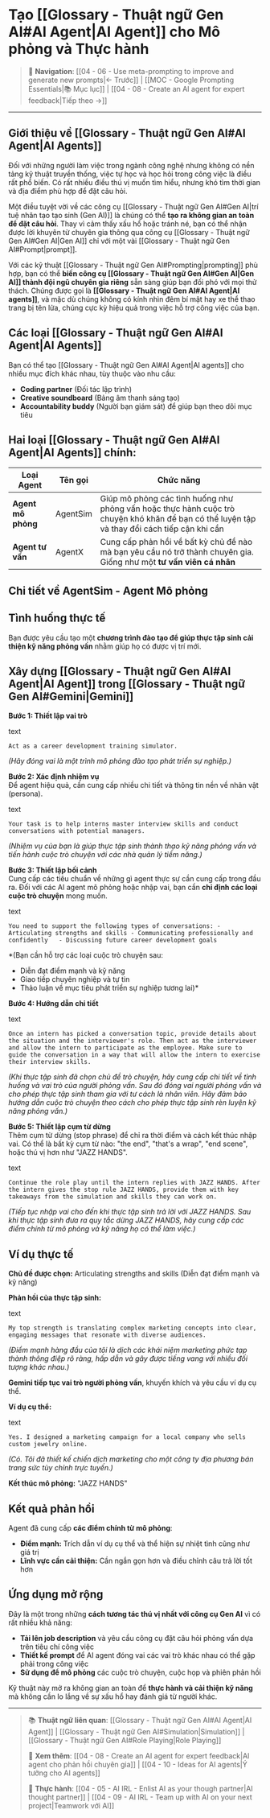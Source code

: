 # Tạo [[Glossary - Thuật ngữ Gen AI#AI Agent|AI Agent]] cho Mô phỏng và Thực hành

> 🧭 **Navigation**: [[04 - 06 - Use meta-prompting to improve and generate new prompts|← Trước]] | [[MOC - Google Prompting Essentials|📚 Mục lục]] | [[04 - 08 - Create an AI agent for expert feedback|Tiếp theo →]]

---

## Giới thiệu về [[Glossary - Thuật ngữ Gen AI#AI Agent|AI Agents]]

Đối với những người làm việc trong ngành công nghệ nhưng không có nền tảng kỹ thuật truyền thống, việc tự học và học hỏi trong công việc là điều rất phổ biến. Có rất nhiều điều thú vị muốn tìm hiểu, nhưng khó tìm thời gian và địa điểm phù hợp để đặt câu hỏi.

Một điều tuyệt vời về các công cụ [[Glossary - Thuật ngữ Gen AI#Gen AI|trí tuệ nhân tạo tạo sinh (Gen AI)]] là chúng có thể **tạo ra không gian an toàn để đặt câu hỏi**. Thay vì cảm thấy xấu hổ hoặc tránh né, bạn có thể nhận được lời khuyên từ chuyên gia thông qua công cụ [[Glossary - Thuật ngữ Gen AI#Gen AI|Gen AI]] chỉ với một vài [[Glossary - Thuật ngữ Gen AI#Prompt|prompt]].

Với các kỹ thuật [[Glossary - Thuật ngữ Gen AI#Prompting|prompting]] phù hợp, bạn có thể **biến công cụ [[Glossary - Thuật ngữ Gen AI#Gen AI|Gen AI]] thành đội ngũ chuyên gia riêng** sẵn sàng giúp bạn đối phó với mọi thử thách. Chúng được gọi là **[[Glossary - Thuật ngữ Gen AI#AI Agent|AI agents]]**, và mặc dù chúng không có kính nhìn đêm bí mật hay xe thể thao trang bị tên lửa, chúng cực kỳ hiệu quả trong việc hỗ trợ công việc của bạn.

## Các loại [[Glossary - Thuật ngữ Gen AI#AI Agent|AI Agents]]

Bạn có thể tạo [[Glossary - Thuật ngữ Gen AI#AI Agent|AI agents]] cho nhiều mục đích khác nhau, tùy thuộc vào nhu cầu:

- **Coding partner** (Đối tác lập trình)
- **Creative soundboard** (Bảng âm thanh sáng tạo)
- **Accountability buddy** (Người bạn giám sát) để giúp bạn theo dõi mục tiêu

## Hai loại [[Glossary - Thuật ngữ Gen AI#AI Agent|AI Agents]] chính:

| Loại Agent         | Tên gọi  | Chức năng                                                                                                                                    |
| ------------------ | -------- | -------------------------------------------------------------------------------------------------------------------------------------------- |
| **Agent mô phỏng** | AgentSim | Giúp mô phỏng các tình huống như phỏng vấn hoặc thực hành cuộc trò chuyện khó khăn để bạn có thể luyện tập và thay đổi cách tiếp cận khi cần |
| **Agent tư vấn**   | AgentX   | Cung cấp phản hồi về bất kỳ chủ đề nào mà bạn yêu cầu nó trở thành chuyên gia. Giống như một **tư vấn viên cá nhân**                         |

## Chi tiết về AgentSim - Agent Mô phỏng

## Tình huống thực tế

Bạn được yêu cầu tạo một **chương trình đào tạo để giúp thực tập sinh cải thiện kỹ năng phỏng vấn** nhằm giúp họ có được vị trí mới.

## Xây dựng [[Glossary - Thuật ngữ Gen AI#AI Agent|AI Agent]] trong [[Glossary - Thuật ngữ Gen AI#Gemini|Gemini]]

**Bước 1: Thiết lập vai trò**

text

`Act as a career development training simulator.`

_(Hãy đóng vai là một trình mô phỏng đào tạo phát triển sự nghiệp.)_

**Bước 2: Xác định nhiệm vụ**  
Để agent hiệu quả, cần cung cấp nhiều chi tiết và thông tin nền về nhân vật (persona).

text

`Your task is to help interns master interview skills and conduct conversations with potential managers.`

_(Nhiệm vụ của bạn là giúp thực tập sinh thành thạo kỹ năng phỏng vấn và tiến hành cuộc trò chuyện với các nhà quản lý tiềm năng.)_

**Bước 3: Thiết lập bối cảnh**  
Cung cấp các tiêu chuẩn về những gì agent thực sự cần cung cấp trong đầu ra. Đối với các AI agent mô phỏng hoặc nhập vai, bạn cần **chỉ định các loại cuộc trò chuyện** mong muốn.

text

`You need to support the following types of conversations: - Articulating strengths and skills - Communicating professionally and confidently   - Discussing future career development goals`

\*(Bạn cần hỗ trợ các loại cuộc trò chuyện sau:

- Diễn đạt điểm mạnh và kỹ năng
- Giao tiếp chuyên nghiệp và tự tin
- Thảo luận về mục tiêu phát triển sự nghiệp tương lai)\*

**Bước 4: Hướng dẫn chi tiết**

text

`Once an intern has picked a conversation topic, provide details about the situation and the interviewer's role. Then act as the interviewer and allow the intern to participate as the employee. Make sure to guide the conversation in a way that will allow the intern to exercise their interview skills.`

_(Khi thực tập sinh đã chọn chủ đề trò chuyện, hãy cung cấp chi tiết về tình huống và vai trò của người phỏng vấn. Sau đó đóng vai người phỏng vấn và cho phép thực tập sinh tham gia với tư cách là nhân viên. Hãy đảm bảo hướng dẫn cuộc trò chuyện theo cách cho phép thực tập sinh rèn luyện kỹ năng phỏng vấn.)_

**Bước 5: Thiết lập cụm từ dừng**  
Thêm cụm từ dừng (stop phrase) để chỉ ra thời điểm và cách kết thúc nhập vai. Có thể là bất kỳ cụm từ nào: "the end", "that's a wrap", "end scene", hoặc thú vị hơn như "JAZZ HANDS".

text

`Continue the role play until the intern replies with JAZZ HANDS. After the intern gives the stop rule JAZZ HANDS, provide them with key takeaways from the simulation and skills they can work on.`

_(Tiếp tục nhập vai cho đến khi thực tập sinh trả lời với JAZZ HANDS. Sau khi thực tập sinh đưa ra quy tắc dừng JAZZ HANDS, hãy cung cấp các điểm chính từ mô phỏng và kỹ năng họ có thể làm việc.)_

## Ví dụ thực tế

**Chủ đề được chọn:** Articulating strengths and skills (Diễn đạt điểm mạnh và kỹ năng)

**Phản hồi của thực tập sinh:**

text

`My top strength is translating complex marketing concepts into clear, engaging messages that resonate with diverse audiences.`

_(Điểm mạnh hàng đầu của tôi là dịch các khái niệm marketing phức tạp thành thông điệp rõ ràng, hấp dẫn và gây được tiếng vang với nhiều đối tượng khác nhau.)_

**Gemini tiếp tục vai trò người phỏng vấn**, khuyến khích và yêu cầu ví dụ cụ thể.

**Ví dụ cụ thể:**

text

`Yes. I designed a marketing campaign for a local company who sells custom jewelry online.`

_(Có. Tôi đã thiết kế chiến dịch marketing cho một công ty địa phương bán trang sức tùy chỉnh trực tuyến.)_

**Kết thúc mô phỏng:** "JAZZ HANDS"

## Kết quả phản hồi

Agent đã cung cấp **các điểm chính từ mô phỏng**:

- **Điểm mạnh:** Trích dẫn ví dụ cụ thể và thể hiện sự nhiệt tình cũng như giá trị
- **Lĩnh vực cần cải thiện:** Cần ngắn gọn hơn và điều chỉnh câu trả lời tốt hơn

## Ứng dụng mở rộng

Đây là một trong những **cách tương tác thú vị nhất với công cụ Gen AI** vì có rất nhiều khả năng:

- **Tải lên job description** và yêu cầu công cụ đặt câu hỏi phỏng vấn dựa trên tiêu chí công việc
- **Thiết kế prompt** để AI agent đóng vai các vai trò khác nhau có thể gặp phải trong công việc
- **Sử dụng để mô phỏng** các cuộc trò chuyện, cuộc họp và phiên phản hồi

Kỹ thuật này mở ra không gian an toàn để **thực hành và cải thiện kỹ năng** mà không cần lo lắng về sự xấu hổ hay đánh giá từ người khác.

---

> 📚 **Thuật ngữ liên quan**: [[Glossary - Thuật ngữ Gen AI#AI Agent|AI Agent]] | [[Glossary - Thuật ngữ Gen AI#Simulation|Simulation]] | [[Glossary - Thuật ngữ Gen AI#Role Playing|Role Playing]]
>
> 🔗 **Xem thêm**: [[04 - 08 - Create an AI agent for expert feedback|AI agent cho phản hồi chuyên gia]] | [[04 - 10 - Ideas for AI agents|Ý tưởng cho AI agents]]
>
> 🎯 **Thực hành**: [[04 - 05 - AI IRL - Enlist AI as your though partner|AI thought partner]] | [[04 - 09 - AI IRL - Team up with AI on your next project|Teamwork với AI]]
